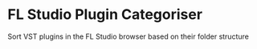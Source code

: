 # FL Studio Plugin Categoriser
 Sort VST plugins in the FL Studio browser based on their folder structure
